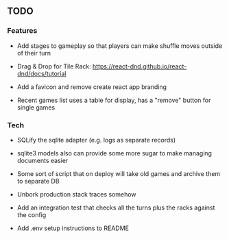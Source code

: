 ## TODO

### Features

- Add stages to gameplay so that players can make shuffle moves outside of their turn

- Drag & Drop for Tile Rack: https://react-dnd.github.io/react-dnd/docs/tutorial

- Add a favicon and remove create react app branding

- Recent games list uses a table for display, has a "remove" button for single games

### Tech

- SQLify the sqlite adapter (e.g. logs as separate records)
- sqlite3 models also can provide some more sugar to make managing documents easier
- Some sort of script that on deploy will take old games and archive them to separate DB

- Unbork production stack traces somehow

- Add an integration test that checks all the turns plus the racks against the config

- Add .env setup instructions to README
